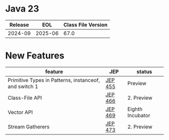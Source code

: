 # Java 23

| Release | EOL     | Class File Version |
|---------|---------|--------------------|
| 2024-09 | 2025-06 | 67.0               |

# New Features

| feature                                               | JEP                                          | status           |
|-------------------------------------------------------|----------------------------------------------|------------------|
| Primitive Types in Patterns, instanceof, and switch 1 | [JEP 455](https://openjdk.java.net/jeps/455) | Preview          |
| Class-File API                                        | [JEP 466](https://openjdk.java.net/jeps/466) | 2. Preview       |
| Vector API                                            | [JEP 469](https://openjdk.java.net/jeps/469) | Eighth Incubator |
| Stream Gatherers                                      | [JEP 473](https://openjdk.java.net/jeps/473) | 2. Preview       |